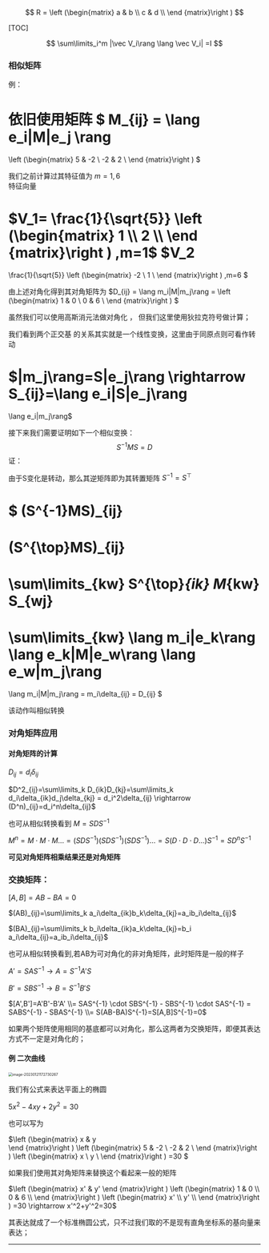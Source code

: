 
$$
R = 
\left (\begin{matrix}
a & b   \\
c & d   \\ 
\end {matrix}\right )
$$



[TOC]

  

$$
\sum\limits_i^m |\vec V_i\rang \lang \vec V_i| =I
$$

 

### 相似矩阵

例：

依旧使用矩阵
$
M_{ij} = \lang e_i|M|e_j \rang
=
\left (\begin{matrix}
5 & -2     \\
-2 & 2     \\ 
\end {matrix}\right )  $   

我们之前计算过其特征值为 $m=1,6$  
特征向量

$V_1=
\frac{1}{\sqrt{5}}
\left (\begin{matrix}
1     \\
2     \\ 
\end {matrix}\right ) ,m=1$
$V_2
=
\frac{1}{\sqrt{5}}
\left (\begin{matrix}
-2     \\
1     \\ 
\end {matrix}\right ) ,m=6
$

由上述对角化得到其对角矩阵为
$D_{ij} = \lang m_i|M|m_j\rang =
\left (\begin{matrix}
1 & 0     \\
0 & 6     \\ 
\end {matrix}\right )  $

虽然我们可以使用高斯消元法做对角化 ， 但我们这里使用狄拉克符号做计算；

我们看到两个正交基  的关系其实就是一个线性变换，这里由于同原点则可看作转动

$|m_j\rang=S|e_j\rang
\rightarrow
S_{ij}=\lang e_i|S|e_j\rang 
=
\lang e_i|m_j\rang$

接下来我们需要证明如下一个相似变换：
$$
S^{-1}MS=D
$$
证：

由于S变化是转动，那么其逆矩阵即为其转置矩阵  $S^{-1}=S^\top$

$
(S^{-1}MS)_{ij}
=
(S^{\top}MS)_{ij}
= 
\sum\limits_{kw} S^{\top}_{ik}  M_{kw}  S_{wj} 
=
\sum\limits_{kw} \lang m_i|e_k\rang   \lang e_k|M|e_w\rang \lang e_w|m_j\rang 
=
\lang m_i|M|m_j\rang = m_i\delta_{ij} = D_{ij}
$

该动作叫相似转换

### 对角矩阵应用

#### 对角矩阵的计算

$D_{ij} = d_i\delta_{ij}$

$D^2_{ij}=\sum\limits_k D_{ik}D_{kj}=\sum\limits_k d_i\delta_{ik}d_j\delta_{kj} = d_i^2\delta_{ij}
\rightarrow
(D^n)_{ij}=d_i^n\delta_{ij}$

也可从相似转换看到  $M=SDS^{-1}$

$M^n=M \cdot M \cdot M... = (SDS^{-1})(SDS^{-1})(SDS^{-1})...=S(D \cdot D \cdot D ...)S^{-1}=SD^nS^{-1}$

**可见对角矩阵相乘结果还是对角矩阵**

### 交换矩阵：

$[A,B]=AB-BA=0$

$(AB)_{ij}=\sum\limits_k a_i\delta_{ik}b_k\delta_{kj}=a_ib_i\delta_{ij}$

$(BA)_{ij}=\sum\limits_k b_i\delta_{ik}a_k\delta_{kj}=b_i a_i\delta_{ij}=a_ib_i\delta_{ij}$

也可从相似转换看到,若AB为可对角化的非对角矩阵，此时矩阵是一般的样子

$A'=SAS^{-1} \rightarrow A=S^{-1}A'S$

$B'=SBS^{-1} \rightarrow B=S^{-1}B'S$

$[A',B']=A'B'-B'A' \\=
SAS^{-1} \cdot SBS^{-1} - SBS^{-1} \cdot SAS^{-1} =
SABS^{-1} - SBAS^{-1} \\=
S(AB-BA)S^{-1}=S[A,B]S^{-1}=0$

如果两个矩阵使用相同的基底都可以对角化，那么这两者为交换矩阵，即便其表达方式不一定是对角化的；

#### 例 二次曲线

<img src="temp.assets/image-20230121172730267.png" alt="image-20230121172730267" style="zoom:50%;" />

我们有公式来表达平面上的椭圆

$5x^2-4xy+2y^2=30$ 

也可以写为

$\left (\begin{matrix}
x & y    
\end {matrix}\right ) 
\left (\begin{matrix}
5 & -2     \\
-2 & 2     \\ 
\end {matrix}\right ) 
\left (\begin{matrix}
x   \\
y   \\ 
\end {matrix}\right )
=30 $

如果我们使用其对角矩阵来替换这个看起来一般的矩阵

$\left (\begin{matrix}
x' & y'    
\end {matrix}\right ) 
\left (\begin{matrix}
1 & 0     \\
0 & 6     \\ 
\end {matrix}\right ) 
\left (\begin{matrix}
x'   \\
y'   \\ 
\end {matrix}\right )
=30 
\rightarrow
x'^2+y'^2=30$

其表达就成了一个标准椭圆公式，只不过我们取的不是现有直角坐标系的基向量来表达；



-----















